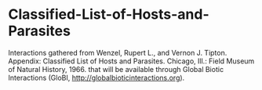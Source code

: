 # Classified-List-of-Hosts-and-Parasites

Interactions gathered from Wenzel, Rupert L., and Vernon J. Tipton. Appendix: Classified List of Hosts and Parasites. Chicago, Ill.: Field Museum of Natural History, 1966. that will be available through Global Biotic Interactions (GloBI, http://globalbioticinteractions.org).

